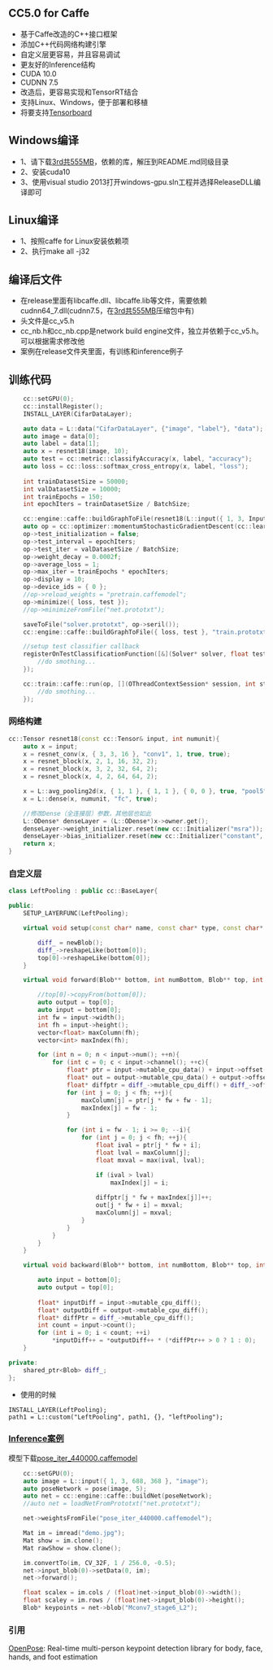 ## CC5.0 for Caffe
* 基于Caffe改造的C++接口框架
* 添加C++代码网络构建引擎
* 自定义层更容易，并且容易调试
* 更友好的Inference结构
* CUDA 10.0
* CUDNN 7.5
* 改造后，更容易实现和TensorRT结合
* 支持Linux、Windows，便于部署和移植
* 将要支持[Tensorboard](release/tensorboard)

## Windows编译
* 1、请下载[3rd共555MB](http://zifuture.com:1000/fs/25.shared/3rd.zip)，依赖的库，解压到README.md同级目录
* 2、安装cuda10
* 3、使用visual studio 2013打开windows-gpu.sln工程并选择ReleaseDLL编译即可

## Linux编译
* 1、按照caffe for Linux安装依赖项
* 2、执行make all -j32

## 编译后文件
* 在release里面有libcaffe.dll、libcaffe.lib等文件，需要依赖cudnn64_7.dll(cudnn7.5，在[3rd共555MB](http://zifuture.com:1000/fs/25.shared/3rd.zip)压缩包中有)
* 头文件是cc_v5.h
* cc_nb.h和cc_nb.cpp是network build engine文件，独立并依赖于cc_v5.h。可以根据需求修改他
* 案例在release文件夹里面，有训练和inference例子

## 训练代码
```C++
    cc::setGPU(0);
    cc::installRegister();
    INSTALL_LAYER(CifarDataLayer);

    auto data = L::data("CifarDataLayer", {"image", "label"}, "data");
    auto image = data[0];
    auto label = data[1];
    auto x = resnet18(image, 10);
    auto test = cc::metric::classifyAccuracy(x, label, "accuracy");
    auto loss = cc::loss::softmax_cross_entropy(x, label, "loss");
     
    int trainDatasetSize = 50000;
    int valDatasetSize = 10000;
    int trainEpochs = 150;
    int epochIters = trainDatasetSize / BatchSize;

    cc::engine::caffe::buildGraphToFile(resnet18(L::input({ 1, 3, InputHeight, InputWidth }, "image"), 10), "deploy.prototxt");
    auto op = cc::optimizer::momentumStochasticGradientDescent(cc::learningrate::step(0.1, 0.1, 20*epochIters), 0.9);
    op->test_initialization = false;
    op->test_interval = epochIters;
    op->test_iter = valDatasetSize / BatchSize;
    op->weight_decay = 0.0002f;
    op->average_loss = 1;
    op->max_iter = trainEpochs * epochIters;
    op->display = 10;
    op->device_ids = { 0 };
    //op->reload_weights = "pretrain.caffemodel";
    op->minimize({ loss, test });
    //op->minimizeFromFile("net.prototxt");

    saveToFile("solver.prototxt", op->seril());
    cc::engine::caffe::buildGraphToFile({ loss, test }, "train.prototxt");

    //setup test classifier callback
    registerOnTestClassificationFunction([&](Solver* solver, float testloss, int index, const char* itemname, float accuracy){
        //do smothing...
    });

    cc::train::caffe::run(op, [](OThreadContextSession* session, int step, float smoothed_loss){
        //do smothing...
    });
```

### 网络构建
```C++
cc::Tensor resnet18(const cc::Tensor& input, int numunit){
    auto x = input;
    x = resnet_conv(x, { 3, 3, 16 }, "conv1", 1, true, true);
    x = resnet_block(x, 2, 1, 16, 32, 2);
    x = resnet_block(x, 3, 2, 32, 64, 2);
    x = resnet_block(x, 4, 2, 64, 64, 2);

    x = L::avg_pooling2d(x, { 1, 1 }, { 1, 1 }, { 0, 0 }, true, "pool5");
    x = L::dense(x, numunit, "fc", true);

    //修改Dense（全连接层）参数，其他层也如此
    L::ODense* denseLayer = (L::ODense*)x->owner.get();
    denseLayer->weight_initializer.reset(new cc::Initializer("msra"));
    denseLayer->bias_initializer.reset(new cc::Initializer("constant", 0));
    return x;
}
```

### 自定义层
```C++
class LeftPooling : public cc::BaseLayer{

public:
    SETUP_LAYERFUNC(LeftPooling);

    virtual void setup(const char* name, const char* type, const char* param_str, int phase, Blob** bottom, int numBottom, Blob** top, int numTop){

        diff_ = newBlob();
        diff_->reshapeLike(bottom[0]);
        top[0]->reshapeLike(bottom[0]);
    }

    virtual void forward(Blob** bottom, int numBottom, Blob** top, int numTop){

        //top[0]->copyFrom(bottom[0]);
        auto output = top[0];
        auto input = bottom[0];
        int fw = input->width();
        int fh = input->height();
        vector<float> maxColumn(fh);
        vector<int> maxIndex(fh);

        for (int n = 0; n < input->num(); ++n){
            for (int c = 0; c < input->channel(); ++c){
                float* ptr = input->mutable_cpu_data() + input->offset(n, c);
                float* out = output->mutable_cpu_data() + output->offset(n, c);
                float* diffptr = diff_->mutable_cpu_diff() + diff_->offset(n, c);
                for (int j = 0; j < fh; ++j){
                    maxColumn[j] = ptr[j * fw + fw - 1];
                    maxIndex[j] = fw - 1;
                }

                for (int i = fw - 1; i >= 0; --i){
                    for (int j = 0; j < fh; ++j){
                        float ival = ptr[j * fw + i];
                        float lval = maxColumn[j];
                        float mxval = max(ival, lval);

                        if (ival > lval)
                            maxIndex[j] = i; 
                        
                        diffptr[j * fw + maxIndex[j]]++;
                        out[j * fw + i] = mxval;
                        maxColumn[j] = mxval;
                    }
                }
            }
        }
    }

    virtual void backward(Blob** bottom, int numBottom, Blob** top, int numTop, const bool* propagate_down){

        auto input = bottom[0];
        auto output = top[0];
        
        float* inputDiff = input->mutable_cpu_diff();
        float* outputDiff = output->mutable_cpu_diff();
        float* diffPtr = diff_->mutable_cpu_diff();
        int count = input->count();
        for (int i = 0; i < count; ++i)
            *inputDiff++ = *outputDiff++ * (*diffPtr++ > 0 ? 1 : 0);
    }

private:
    shared_ptr<Blob> diff_;
};
```

* 使用的时候
```
INSTALL_LAYER(LeftPooling);
path1 = L::custom("LeftPooling", path1, {}, "leftPooling");
```

### [Inference案例](release/openpose/openpose.cpp)
模型下载[pose_iter_440000.caffemodel](http://posefs1.perception.cs.cmu.edu/OpenPose/models/pose/coco/pose_iter_440000.caffemodel)
```C++
    cc::setGPU(0);
    auto image = L::input({ 1, 3, 688, 368 }, "image");
    auto poseNetwork = pose(image, 5);
    auto net = cc::engine::caffe::buildNet(poseNetwork);
    //auto net = loadNetFromPrototxt("net.prototxt");

    net->weightsFromFile("pose_iter_440000.caffemodel");

    Mat im = imread("demo.jpg");
    Mat show = im.clone();
    Mat rawShow = show.clone();

    im.convertTo(im, CV_32F, 1 / 256.0, -0.5);
    net->input_blob(0)->setData(0, im);
    net->forward();

    float scalex = im.cols / (float)net->input_blob(0)->width();
    float scaley = im.rows / (float)net->input_blob(0)->height();
    Blob* keypoints = net->blob("Mconv7_stage6_L2");
```

### 引用
[OpenPose](https://github.com/CMU-Perceptual-Computing-Lab/openpose): Real-time multi-person keypoint detection library for body, face, hands, and foot estimation